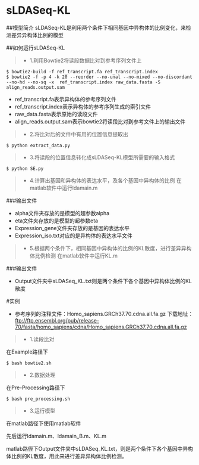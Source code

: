 # sLDASeq-KL

##模型简介
sLDASeq-KL是利用两个条件下相同基因中异构体的比例变化，来检测差异异构体比例的模型

##如何运行sLDASeq-KL
>* 1.利用Bowtie2将读段数据比对到参考序列文件上
```shell
$ bowtie2-build -f ref_transcript.fa ref_transcript.index
$ bowtie2 -f -p 4 -k 20 --reorder --no-unal --no-mixed --no-discordant --no-hd --no-sq -x  ref_transcript.index raw_data.fasta -S align_reads.output.sam
```

* ref_transcript.fa表示异构体的参考序列文件
* ref_transcript.index表示异构体的参考序列生成的索引文件
* raw_data.fasta表示原始的读段文件
* align_reads.output.sam表示bowtie2将读段比对到参考文件上的输出文件

>* 2.将比对后的文件中有用的位置信息提取出
```shell
$ python extract_data.py
```

>* 3.将读段的位置信息转化成sLDASeq-KL模型所需要的输入格式
```shell
$ python SE.py
```

>* 4.计算出基因和异构体的表达水平，及各个基因中异构体的比例
在matlab软件中运行ldamain.m

###输出文件
* alpha文件夹存放的是模型的超参数alpha
* eta文件夹存放的是模型的超参数eta
* Expression_gene文件夹存放的是基因的表达水平
* Expression_iso.txt对应的是异构体的表达水平文件

>* 5.根据两个条件下，相同基因中异构体的比例的KL散度，进行差异异构体比例检测
在matlab软件中运行KL.m

###输出文件
* Output文件夹中sLDASeq_KL.txt则是两个条件下各个基因中异构体比例的KL散度

#实例
* 参考序列的注释文件：Homo_sapiens.GRCh37.70.cdna.all.fa.gz 下载地址：ftp://ftp.ensembl.org/pub/release-70/fasta/homo_sapiens/cdna/Homo_sapiens.GRCh37.70.cdna.all.fa.gz
>* 1.读段比对

在Example路径下
```shell
$ bash bowtie2.sh
```
>* 2.数据处理

在Pre-Processing路径下
```shell
$ bash pre_processing.sh
```

>* 3.运行模型

在matlab路径下使用matlab软件

先后运行ldamain.m、ldamain_B.m、KL.m

matlab路径下Output文件夹中sLDASeq_KL.txt，则是两个条件下各个基因中异构体比例的KL散度，用此来进行差异异构体比例检测。



